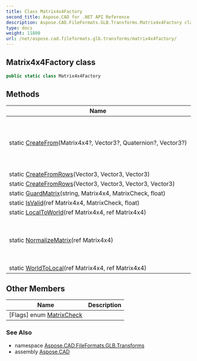 ```yaml
---
title: Class Matrix4x4Factory
second_title: Aspose.CAD for .NET API Reference
description: Aspose.CAD.FileFormats.GLB.Transforms.Matrix4x4Factory class. 
type: docs
weight: 11800
url: /net/aspose.cad.fileformats.glb.transforms/matrix4x4factory/
---
```

## Matrix4x4Factory class

```csharp
public static class Matrix4x4Factory
```

## Methods

| Name | Description |
| --- | --- |
| static [CreateFrom](../../aspose.cad.fileformats.glb.transforms/matrix4x4factory/createfrom/)(Matrix4x4?, Vector3?, Quaternion?, Vector3?) | Evaluates a Matrix4x4 transform based on the available parameters. |
| static [CreateFromRows](../../aspose.cad.fileformats.glb.transforms/matrix4x4factory/createfromrows/#createfromrows)(Vector3, Vector3, Vector3) |  |
| static [CreateFromRows](../../aspose.cad.fileformats.glb.transforms/matrix4x4factory/createfromrows/#createfromrows_1)(Vector3, Vector3, Vector3, Vector3) |  |
| static [GuardMatrix](../../aspose.cad.fileformats.glb.transforms/matrix4x4factory/guardmatrix/)(string, Matrix4x4, MatrixCheck, float) |  |
| static [IsValid](../../aspose.cad.fileformats.glb.transforms/matrix4x4factory/isvalid/)(ref Matrix4x4, MatrixCheck, float) |  |
| static [LocalToWorld](../../aspose.cad.fileformats.glb.transforms/matrix4x4factory/localtoworld/)(ref Matrix4x4, ref Matrix4x4) |  |
| static [NormalizeMatrix](../../aspose.cad.fileformats.glb.transforms/matrix4x4factory/normalizematrix/)(ref Matrix4x4) | Normalizes the axis of the given matrix, to make it orthogonal. |
| static [WorldToLocal](../../aspose.cad.fileformats.glb.transforms/matrix4x4factory/worldtolocal/)(ref Matrix4x4, ref Matrix4x4) |  |

## Other Members

| Name | Description |
| --- | --- |
| [Flags] enum [MatrixCheck](../../aspose.cad.fileformats.glb.transforms/matrix4x4factory.matrixcheck) |  |

### See Also

* namespace [Aspose.CAD.FileFormats.GLB.Transforms](../../aspose.cad.fileformats.glb.transforms/)
* assembly [Aspose.CAD](../../)



